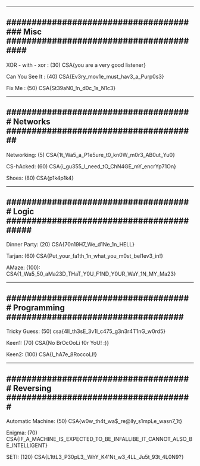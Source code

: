 -------------------------------------------------------------------------------------
####################################### Misc ########################################
-------------------------------------------------------------------------------------
XOR - with - xor : (30)
CSA{you are a very good listener}

Can You See It : (40)
CSA{Ev3ry_mov1e_must_hav3_a_Purp0s3}

Fix Me : (50)
CSA{St39aN0_!n_d0c_1s_N1c3}

-------------------------------------------------------------------------------------
##################################### Networks ######################################
-------------------------------------------------------------------------------------
Networking: (5)
CSA{1t_Wa5_a_P1e5ure_t0_kn0W_m0r3_AB0ut_Yu0}

CS-hAcked: (60)
CSA{i_gu355_I_need_tO_ChN4GE_mY_encrYp71On}

Shoes: (80)
CSA{p1k4p1k4}

-------------------------------------------------------------------------------------
##################################### Logic #########################################
-------------------------------------------------------------------------------------
Dinner Party: (20)
CSA{70n19H7_We_d1Ne_1n_HELL}

Tarjan: (60)
CSA{Put_your_fa1th_1n_what_you_m0st_bel1ev3_in!}

AMaze: (100):
CSA{1_Wa5_50_aMa23D_THaT_Y0U_F1ND_Y0UR_WaY_1N_MY_Ma23}

-------------------------------------------------------------------------------------
##################################### Programming ###################################
-------------------------------------------------------------------------------------
Tricky Guess: (50)
csa{4ll_th3sE_3v1l_c475_g3n3r4T1nG_w0rd5}

Keen1: (70)
CSA{No BrOcOoLi f0r YoU! :)}

Keen2: (100)
CSA{I_hA7e_8RoccoLI!}

-------------------------------------------------------------------------------------
##################################### Reversing #####################################
-------------------------------------------------------------------------------------
Automatic Machine: (50)
CSA{w0w_th4t_wa$_re@lly_s1mpLe_wasn7_1t}

Enigma: (70)
CSA{IF_A_MACHINE_IS_EXPECTED_TO_BE_INFALLIBE_IT_CANNOT_ALSO_BE_INTELLIGENT}

SETI: (120)
CSA{L1ttL3_P30pL3,_WhY_K4'Nt_w3_4LL_Ju5t_93t_4L0N9?}
